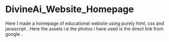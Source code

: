 # DivineAi_Website_Homepage

Here I made a homepage of educational website using purely html, css and javascript . Here the assets i.e the photos i have used is the direct link from google . 
